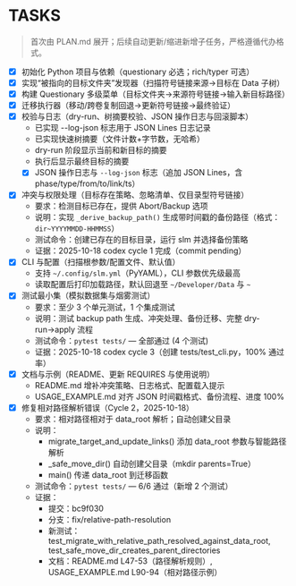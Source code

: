 # TASKS

> 首次由 PLAN.md 展开；后续自动更新/缩进新增子任务，严格遵循代办格式。

- [x] 初始化 Python 项目与依赖（questionary 必选；rich/typer 可选）
- [x] 实现“被指向的目标文件夹”发现器（扫描符号链接来源→目标在 Data 子树）
- [x] 构建 Questionary 多级菜单（目标文件夹→来源符号链接→输入新目标路径）
- [x] 迁移执行器（移动/跨卷复制回退→更新符号链接→最终验证）
- [x] 校验与日志（dry-run、树摘要校验、JSON 操作日志与回滚脚本）
  * 已实现 --log-json 标志用于 JSON Lines 日志记录
  * 已实现快速树摘要（文件计数+字节数，无哈希）
  * dry-run 阶段显示当前和新目标的摘要
  * 执行后显示最终目标的摘要
  - [x] JSON 操作日志与 `--log-json` 标志（追加 JSON Lines，含 phase/type/from/to/link/ts）
- [x] 冲突与权限处理（目标存在策略、忽略清单、仅目录型符号链接）
  * 要求：检测目标已存在，提供 Abort/Backup 选项
  * 说明：实现 `_derive_backup_path()` 生成带时间戳的备份路径（格式：`dir~YYYYMMDD-HHMMSS`）
  * 测试命令：创建已存在的目标目录，运行 slm 并选择备份策略
  * 证据：2025-10-18 codex cycle 1 完成（commit pending）
- [x] CLI 与配置（扫描根参数/配置文件、默认值）
  * 支持 `~/.config/slm.yml`（PyYAML），CLI 参数优先级最高
  * 读取配置后打印加载路径，默认回退至 `~/Developer/Data` 与 `~`
- [x] 测试最小集（模拟数据集与烟雾测试）
  * 要求：至少 3 个单元测试，1 个集成测试
  * 说明：测试 backup path 生成、冲突处理、备份迁移、完整 dry-run→apply 流程
  * 测试命令：`pytest tests/` — 全部通过 (4 个测试)
  * 证据：2025-10-18 codex cycle 3（创建 tests/test_cli.py，100% 通过率）
- [x] 文档与示例（README、更新 REQUIRES 与使用说明）
  * README.md 增补冲突策略、日志格式、配置载入提示
  * USAGE_EXAMPLE.md 对齐 JSON 时间戳格式、备份流程、进度 100%
- [x] 修复相对路径解析错误（Cycle 2，2025-10-18）
  * 要求：相对路径相对于 data_root 解析；自动创建父目录
  * 说明：
    - migrate_target_and_update_links() 添加 data_root 参数与智能路径解析
    - _safe_move_dir() 自动创建父目录（mkdir parents=True）
    - main() 传递 data_root 到迁移函数
  * 测试命令：`pytest tests/` — 6/6 通过（新增 2 个测试）
  * 证据：
    - 提交：bc9f030
    - 分支：fix/relative-path-resolution
    - 新测试：test_migrate_with_relative_path_resolved_against_data_root, test_safe_move_dir_creates_parent_directories
    - 文档：README.md L47-53（路径解析规则）, USAGE_EXAMPLE.md L90-94（相对路径示例）
